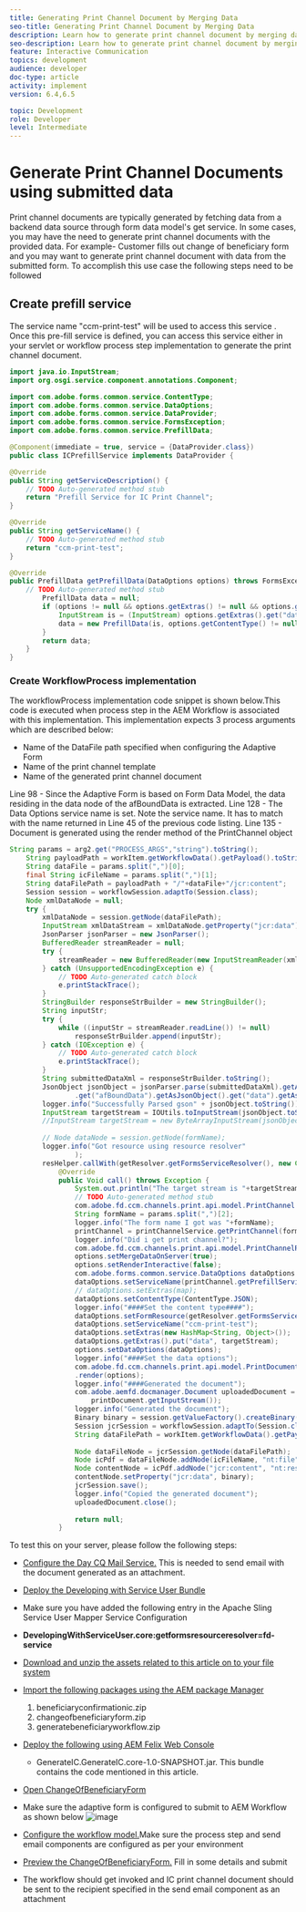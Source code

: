 ```yaml
---
title: Generating Print Channel Document by Merging Data
seo-title: Generating Print Channel Document by Merging Data
description: Learn how to generate print channel document by merging data contained in input stream
seo-description: Learn how to generate print channel document by merging data contained in input stream
feature: Interactive Communication
topics: development
audience: developer
doc-type: article
activity: implement
version: 6.4,6.5

topic: Development
role: Developer
level: Intermediate
---
```

# Generate Print Channel Documents using submitted data

 Print channel documents are typically generated by fetching data from a backend data source through form data model's get service. In some cases, you may have the need to generate print channel documents with the provided data. For example- Customer fills out change of beneficiary form and you may want to generate print channel document with data from the submitted form. To accomplish this use case the following steps need to be followed

## Create prefill service 

The service name "ccm-print-test" will be used to access this service . Once this pre-fill service is defined, you can access this service either in your servlet or workflow process step implementation to generate the print channel document.

```java
import java.io.InputStream;
import org.osgi.service.component.annotations.Component;

import com.adobe.forms.common.service.ContentType;
import com.adobe.forms.common.service.DataOptions;
import com.adobe.forms.common.service.DataProvider;
import com.adobe.forms.common.service.FormsException;
import com.adobe.forms.common.service.PrefillData;

@Component(immediate = true, service = {DataProvider.class})
public class ICPrefillService implements DataProvider {

@Override
public String getServiceDescription() {
    // TODO Auto-generated method stub
    return "Prefill Service for IC Print Channel";
}

@Override
public String getServiceName() {
    // TODO Auto-generated method stub
    return "ccm-print-test";
}

@Override
public PrefillData getPrefillData(DataOptions options) throws FormsException {
    // TODO Auto-generated method stub
        PrefillData data = null;
        if (options != null && options.getExtras() != null && options.getExtras().get("data") != null) {
            InputStream is = (InputStream) options.getExtras().get("data");
            data = new PrefillData(is, options.getContentType() != null ? options.getContentType() : ContentType.JSON);
        }
        return data;
    }
}

```

### Create WorkflowProcess implementation

The workflowProcess implementation code snippet is shown below.This code is executed when process step in the AEM Workflow is associated with this implementation. This implementation expects 3 process arguments which are described below:

* Name of the DataFile path specified when configuring the Adaptive Form
* Name of the print channel template
* Name of the generated print channel document

Line 98 - Since the Adaptive Form is based on Form Data Model, the data residing in the data node of the afBoundData is extracted.
Line 128 - The Data Options service name is set. Note the service name. It has to match with the name returned in Line 45 of the previous code listing.
Line 135 - Document is generated using the render method of the PrintChannel object


```java
String params = arg2.get("PROCESS_ARGS","string").toString();
    String payloadPath = workItem.getWorkflowData().getPayload().toString();
    String dataFile = params.split(",")[0];
    final String icFileName = params.split(",")[1];
    String dataFilePath = payloadPath + "/"+dataFile+"/jcr:content";
    Session session = workflowSession.adaptTo(Session.class);
    Node xmlDataNode = null;
    try {
        xmlDataNode = session.getNode(dataFilePath);
        InputStream xmlDataStream = xmlDataNode.getProperty("jcr:data").getBinary().getStream();
        JsonParser jsonParser = new JsonParser();
        BufferedReader streamReader = null;
        try {
            streamReader = new BufferedReader(new InputStreamReader(xmlDataStream, "UTF-8"));
        } catch (UnsupportedEncodingException e) {
            // TODO Auto-generated catch block
            e.printStackTrace();
        }
        StringBuilder responseStrBuilder = new StringBuilder();
        String inputStr;
        try {
            while ((inputStr = streamReader.readLine()) != null)
                responseStrBuilder.append(inputStr);
        } catch (IOException e) {
            // TODO Auto-generated catch block
            e.printStackTrace();
        }
        String submittedDataXml = responseStrBuilder.toString();
        JsonObject jsonObject = jsonParser.parse(submittedDataXml).getAsJsonObject().get("afData").getAsJsonObject()
                .get("afBoundData").getAsJsonObject().get("data").getAsJsonObject();
        logger.info("Successfully Parsed gson" + jsonObject.toString());
        InputStream targetStream = IOUtils.toInputStream(jsonObject.toString());
        //InputStream targetStream = new ByteArrayInputStream(jsonObject.toString().getBytes());
        
        // Node dataNode = session.getNode(formName);
        logger.info("Got resource using resource resolver"
                );
        resHelper.callWith(getResolver.getFormsServiceResolver(), new Callable<Void>() {
            @Override
            public Void call() throws Exception {
                System.out.println("The target stream is "+targetStream.available());
                // TODO Auto-generated method stub
                com.adobe.fd.ccm.channels.print.api.model.PrintChannel printChannel = null;
                String formName = params.split(",")[2];
                logger.info("The form name I got was "+formName);
                printChannel = printChannelService.getPrintChannel(formName);
                logger.info("Did i get print channel?");
                com.adobe.fd.ccm.channels.print.api.model.PrintChannelRenderOptions options = new com.adobe.fd.ccm.channels.print.api.model.PrintChannelRenderOptions();
                options.setMergeDataOnServer(true);
                options.setRenderInteractive(false);
                com.adobe.forms.common.service.DataOptions dataOptions = new com.adobe.forms.common.service.DataOptions();
                dataOptions.setServiceName(printChannel.getPrefillService());
                // dataOptions.setExtras(map);
                dataOptions.setContentType(ContentType.JSON);
                logger.info("####Set the content type####");
                dataOptions.setFormResource(getResolver.getFormsServiceResolver().getResource(formName));
                dataOptions.setServiceName("ccm-print-test");
                dataOptions.setExtras(new HashMap<String, Object>());
                dataOptions.getExtras().put("data", targetStream);
                options.setDataOptions(dataOptions);
                logger.info("####Set the data options");
                com.adobe.fd.ccm.channels.print.api.model.PrintDocument printDocument = printChannel
                .render(options);
                logger.info("####Generated the document");
                com.adobe.aemfd.docmanager.Document uploadedDocument = new com.adobe.aemfd.docmanager.Document(
                    printDocument.getInputStream());
                logger.info("Generated the document");
                Binary binary = session.getValueFactory().createBinary(printDocument.getInputStream());
                Session jcrSession = workflowSession.adaptTo(Session.class);
                String dataFilePath = workItem.getWorkflowData().getPayload().toString();
                
                Node dataFileNode = jcrSession.getNode(dataFilePath);
                Node icPdf = dataFileNode.addNode(icFileName, "nt:file");
                Node contentNode = icPdf.addNode("jcr:content", "nt:resource");
                contentNode.setProperty("jcr:data", binary);
                jcrSession.save();
                logger.info("Copied the generated document");
                uploadedDocument.close();
                
                return null;
            }

```

To test this on your server, please follow the following steps:

* [Configure the Day CQ Mail Service.](https://helpx.adobe.com/experience-manager/6-5/communities/using/email.html) This is needed to send email with the document generated as an attachment.
* [Deploy the Developing with Service User Bundle](/help/forms/assets/common-osgi-bundles/DevelopingWithServiceUser.jar)
* Make sure you have added the following entry in the Apache Sling Service User Mapper Service Configuration
* **DevelopingWithServiceUser.core:getformsresourceresolver=fd-service**
* [Download and unzip the assets related to this article on to your file system](assets/prefillservice.zip)
* [Import the following packages using the AEM package Manager](http://localhost:4502/crx/packmgr/index.jsp)
    1. beneficiaryconfirmationic.zip
    2. changeofbeneficiaryform.zip
    3. generatebeneficiaryworkflow.zip
* [Deploy the following using AEM Felix Web Console](http://localhost:4502/system/console/bundles)

    * GenerateIC.GenerateIC.core-1.0-SNAPSHOT.jar. This bundle contains the code mentioned in this article. 

* [Open ChangeOfBeneficiaryForm](http://localhost:4502/content/dam/formsanddocuments/changebeneficiary/jcr:content?wcmmode=disabled)
* Make sure the adaptive form is configured to submit to AEM Workflow as shown below
![image](assets/generateic.PNG)
* [Configure the workflow model.](http://localhost:4502/editor.html/conf/global/settings/workflow/models/ChangesToBeneficiary.html)Make sure the process step and send email components are configured as per your environment
* [Preview the ChangeOfBeneficiaryForm.](http://localhost:4502/content/dam/formsanddocuments/changebeneficiary/jcr:content?wcmmode=disabled) Fill in some details and submit
* The workflow should get invoked and IC print channel document should be sent to the recipient specified in the send email component as an attachment
